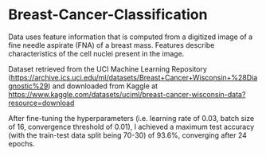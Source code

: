 # Breast-Cancer-Classification
Data uses feature information that is computed from a digitized image of a fine needle aspirate (FNA) of a breast mass. Features describe characteristics of the cell nuclei present in the image.

Dataset retrieved from the  UCI Machine Learning Repository (https://archive.ics.uci.edu/ml/datasets/Breast+Cancer+Wisconsin+%28Diagnostic%29) and downloaded from Kaggle at https://www.kaggle.com/datasets/uciml/breast-cancer-wisconsin-data?resource=download

After fine-tuning the hyperparameters (i.e. learning rate of 0.03, batch size of 16, convergence threshold of 0.01), I achieved a maximum test accuracy (with the train-test data split being 70-30) of 93.6%, converging after 24 epochs.